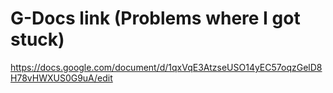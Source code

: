 # G-Docs link (Problems where I got stuck)
https://docs.google.com/document/d/1qxVqE3AtzseUSO14yEC57oqzGelD8H78vHWXUS0G9uA/edit
